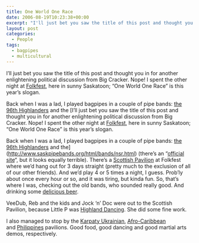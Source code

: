 ```yaml
---
title: One World One Race
date: 2006-08-19T10:23:38+00:00
excerpt: "I'll just bet you saw the title of this post and thought you in for another enlightening political discussion from Big"
layout: post
categories:
  - People
tags:
  - bagpipes
  - multicultural
---
```

I&#8217;ll just bet you saw the title of this post and thought you in for another enlightening political discussion from Big Cracker. Nope! I spent the other night at [Folkfest](http://www.saskatoonfolkfest.ca/home), here in sunny Saskatoon; &#8220;One World One Race&#8221; is this year&#8217;s slogan.

Back when I was a lad, I played bagpipes in a couple of pipe bands: [the 96th Highlanders](http://www.96th.ca/) and the [I&#8217;ll just bet you saw the title of this post and thought you in for another enlightening political discussion from Big Cracker. Nope! I spent the other night at [Folkfest](http://www.saskatoonfolkfest.ca/home), here in sunny Saskatoon; &#8220;One World One Race&#8221; is this year&#8217;s slogan.

Back when I was a lad, I played bagpipes in a couple of pipe bands: [the 96th Highlanders](http://www.96th.ca/) and the](http://www.saskpipebands.org/html/bands/nsr.html) (there&#8217;s an &#8220;[official site](http://nsrpd.tripod.com/)&#8220;, but it looks equally terrible). There&#8217;s a [Scottish Pavilion](http://www.saskatoonfolkfest.ca/scottish.php) at Folkfest where we&#8217;d hang out for 3 days straight (pretty much to the exclusion of all of our other friends). And we&#8217;d play 4 or 5 times a night, I guess. Prob&#8217;ly about once every hour or so, and it was tiring, but kinda fun. So, that&#8217;s where I was, checking out the old bands, who sounded really good. And drinking some [delicious beer](http://www.ratebeer.com/Ratings/Beer/Beer-Ratings.asp?BeerID=879).

VeeDub, Reb and the kids and Jock &#8216;n&#8217; Doc were out to the Scottish Pavilion, because Little P was [Highland Dancing](http://www.shda.ca/shdaweb.htm). She did some fine work.

I also managed to stop by the [Karpaty Ukrainian](http://www.saskatoonfolkfest.ca/ukrainiankarpaty.php), [Afro-Caribbean](http://www.saskatoonfolkfest.ca/caribbean.php) and [Philippines](http://www.saskatoonfolkfest.ca/philippines.php) pavilions. Good food, good dancing and good martial arts demos, respectively.